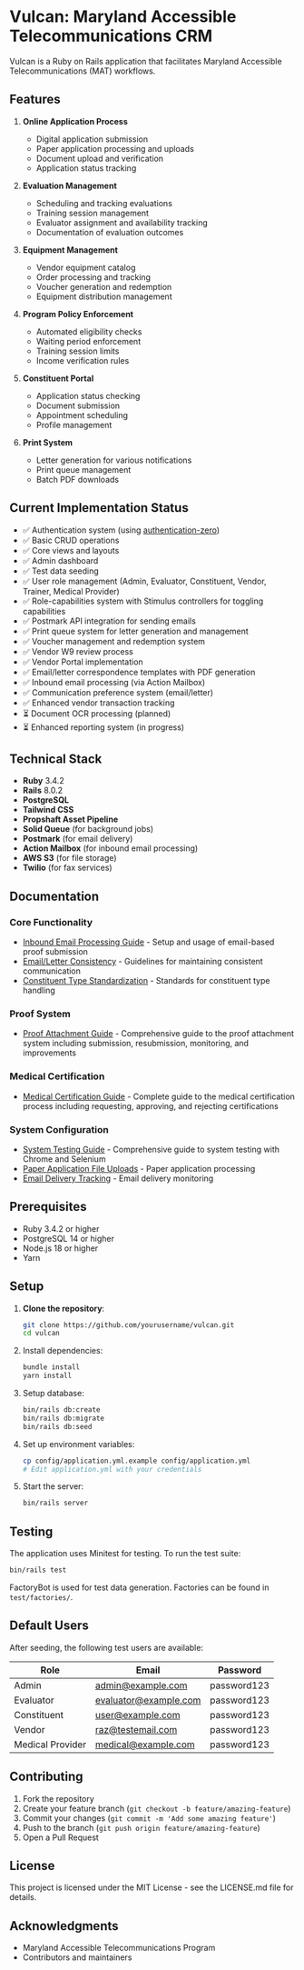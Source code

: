 # Vulcan: Maryland Accessible Telecommunications CRM

Vulcan is a Ruby on Rails application that facilitates Maryland Accessible Telecommunications (MAT) workflows. 

## Features

1. **Online Application Process**
   - Digital application submission
   - Paper application processing and uploads
   - Document upload and verification
   - Application status tracking

2. **Evaluation Management**
   - Scheduling and tracking evaluations
   - Training session management
   - Evaluator assignment and availability tracking
   - Documentation of evaluation outcomes

3. **Equipment Management**
   - Vendor equipment catalog
   - Order processing and tracking
   - Voucher generation and redemption
   - Equipment distribution management

4. **Program Policy Enforcement**
   - Automated eligibility checks
   - Waiting period enforcement
   - Training session limits
   - Income verification rules

5. **Constituent Portal**
   - Application status checking
   - Document submission
   - Appointment scheduling
   - Profile management

6. **Print System**
   - Letter generation for various notifications
   - Print queue management
   - Batch PDF downloads

## Current Implementation Status

- ✅ Authentication system (using [authentication-zero](https://github.com/DiegoSalazar/rails-authentication-zero))
- ✅ Basic CRUD operations
- ✅ Core views and layouts
- ✅ Admin dashboard
- ✅ Test data seeding
- ✅ User role management (Admin, Evaluator, Constituent, Vendor, Trainer, Medical Provider)
- ✅ Role-capabilities system with Stimulus controllers for toggling capabilities
- ✅ Postmark API integration for sending emails
- ✅ Print queue system for letter generation and management
- ✅ Voucher management and redemption system
- ✅ Vendor W9 review process
- ✅ Vendor Portal implementation
- ✅ Email/letter correspondence templates with PDF generation
- ✅ Inbound email processing (via Action Mailbox)
- ✅ Communication preference system (email/letter)
- ✅ Enhanced vendor transaction tracking
- ⏳ Document OCR processing (planned)
- ⏳ Enhanced reporting system (in progress)

## Technical Stack

- **Ruby** 3.4.2
- **Rails** 8.0.2
- **PostgreSQL**
- **Tailwind CSS**
- **Propshaft Asset Pipeline**
- **Solid Queue** (for background jobs)
- **Postmark** (for email delivery)
- **Action Mailbox** (for inbound email processing)
- **AWS S3** (for file storage)
- **Twilio** (for fax services)

## Documentation

### Core Functionality
- [Inbound Email Processing Guide](doc/inbound_email_processing_guide.md) - Setup and usage of email-based proof submission
- [Email/Letter Consistency](doc/email_letter_consistency.md) - Guidelines for maintaining consistent communication
- [Constituent Type Standardization](doc/constituent_type_standardization.md) - Standards for constituent type handling

### Proof System
- [Proof Attachment Guide](doc/proof_attachment_guide.md) - Comprehensive guide to the proof attachment system including submission, resubmission, monitoring, and improvements

### Medical Certification
- [Medical Certification Guide](doc/medical_certification_guide.md) - Complete guide to the medical certification process including requesting, approving, and rejecting certifications

### System Configuration
- [System Testing Guide](doc/system_testing_guide.md) - Comprehensive guide to system testing with Chrome and Selenium
- [Paper Application File Uploads](doc/paper_application_file_uploads.md) - Paper application processing
- [Email Delivery Tracking](doc/email_delivery_tracking.md) - Email delivery monitoring

## Prerequisites

- Ruby 3.4.2 or higher
- PostgreSQL 14 or higher
- Node.js 18 or higher
- Yarn

## Setup

1. **Clone the repository**:
   ```bash
   git clone https://github.com/yourusername/vulcan.git
   cd vulcan
   ```

2. Install dependencies:
   ```bash
   bundle install
   yarn install
   ```

3. Setup database:
   ```bash
   bin/rails db:create
   bin/rails db:migrate
   bin/rails db:seed
   ```

4. Set up environment variables:
   ```bash
   cp config/application.yml.example config/application.yml
   # Edit application.yml with your credentials
   ```

5. Start the server:
   ```bash
   bin/rails server
   ```

## Testing

The application uses Minitest for testing. To run the test suite:

```bash
bin/rails test
```

FactoryBot is used for test data generation. Factories can be found in `test/factories/`.

## Default Users

After seeding, the following test users are available:

| Role | Email | Password |
|------|-------|----------|
| Admin | admin@example.com | password123 |
| Evaluator | evaluator@example.com | password123 |
| Constituent | user@example.com | password123 |
| Vendor | raz@testemail.com | password123 |
| Medical Provider | medical@example.com | password123 |

## Contributing

1. Fork the repository
2. Create your feature branch (`git checkout -b feature/amazing-feature`)
3. Commit your changes (`git commit -m 'Add some amazing feature'`)
4. Push to the branch (`git push origin feature/amazing-feature`)
5. Open a Pull Request

## License

This project is licensed under the MIT License - see the LICENSE.md file for details.

## Acknowledgments

- Maryland Accessible Telecommunications Program
- Contributors and maintainers
